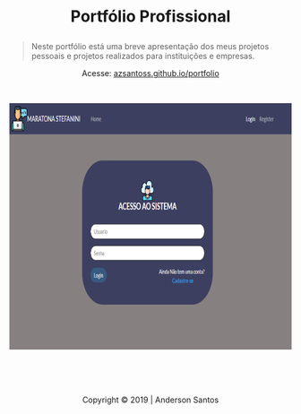 # <p align="center">Portfólio Profissional</p>
> Neste portfólio está uma breve apresentação dos meus projetos pessoais e projetos realizados para instituições e empresas.

<p align="center">Acesse: <a href="https://azsantoss.github.io/portfolio/" target="_blank">azsantoss.github.io/portfolio<a></p>


<br>

<p align="center"><a href="https://azsantoss.github.io/portfolio/" target="_blank"><img width="740" height="440" src="images/logo.png" alt="AndersonSantos" /></a></p>


<br>
<br>
<h2 align="center"></h2>
<p align="center">Copyright &copy; 2019 | Anderson Santos</p>


